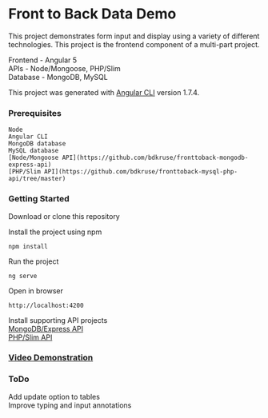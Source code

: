 # Front to Back Data Demo

This project demonstrates form input and display using a variety of different technologies.
This project is the frontend component of a multi-part project. 

Frontend - Angular 5  
APIs - Node/Mongoose, PHP/Slim  
Database -  MongoDB, MySQL  

This project was generated with [Angular CLI](https://github.com/angular/angular-cli) version 1.7.4.

### Prerequisites
```
Node
Angular CLI
MongoDB database
MySQL database
[Node/Mongoose API](https://github.com/bdkruse/fronttoback-mongodb-express-api)
[PHP/Slim API](https://github.com/bdkruse/fronttoback-mysql-php-api/tree/master)
```

### Getting Started
Download or clone this repository

Install the project using npm
```
npm install
```
Run the project
```
ng serve
```
Open in browser
```
http://localhost:4200
```

Install supporting API projects  
[MongoDB/Express API](https://github.com/bdkruse/fronttoback-mongodb-express-api)  
[PHP/Slim API](https://github.com/bdkruse/fronttoback-mysql-php-api/tree/master)

### [Video Demonstration](https://drive.google.com/open?id=1VAiUdyBfQ-PV9h0EgmujgxKp4Fb-DHCz)


### ToDo
Add update option to tables  
Improve typing and input annotations
